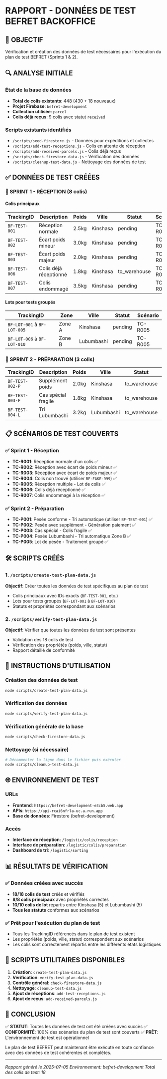 # RAPPORT - DONNÉES DE TEST BEFRET BACKOFFICE

## 🎯 OBJECTIF
Vérification et création des données de test nécessaires pour l'exécution du plan de test BEFRET (Sprints 1 & 2).

## 🔍 ANALYSE INITIALE

### État de la base de données
- **Total de colis existants**: 448 (430 + 18 nouveaux)
- **Projet Firebase**: `befret-development`
- **Collection utilisée**: `parcel`
- **Colis déjà reçus**: 9 colis avec statut `received`

### Scripts existants identifiés
- `/scripts/seed-firestore.js` - Données pour expéditions et collectes
- `/scripts/add-test-receptions.js` - Colis en attente de réception
- `/scripts/add-received-parcels.js` - Colis déjà reçus
- `/scripts/check-firestore-data.js` - Vérification des données
- `/scripts/cleanup-test-data.js` - Nettoyage des données de test

## ✅ DONNÉES DE TEST CRÉÉES

### 🧪 SPRINT 1 - RÉCEPTION (8 colis)

#### Colis principaux
| TrackingID | Description | Poids | Ville | Statut | Scénario |
|------------|-------------|--------|-------|--------|----------|
| `BF-TEST-001` | Réception normale | 2.5kg | Kinshasa | pending | TC-R001 |
| `BF-TEST-002` | Écart poids mineur | 3.0kg | Kinshasa | pending | TC-R002 |
| `BF-TEST-003` | Écart poids majeur | 2.0kg | Kinshasa | pending | TC-R003 |
| `BF-TEST-006` | Colis déjà réceptionné | 1.8kg | Kinshasa | to_warehouse | TC-R006 |
| `BF-TEST-007` | Colis endommagé | 3.5kg | Kinshasa | pending | TC-R007 |

#### Lots pour tests groupés
| TrackingID | Zone | Ville | Statut | Scénario |
|------------|------|-------|--------|----------|
| `BF-LOT-001` à `BF-LOT-005` | Zone A | Kinshasa | pending | TC-R005 |
| `BF-LOT-006` à `BF-LOT-010` | Zone B | Lubumbashi | pending | TC-R005 |

### 🧪 SPRINT 2 - PRÉPARATION (3 colis)

| TrackingID | Description | Poids | Ville | Statut | Scénario |
|------------|-------------|--------|-------|--------|----------|
| `BF-TEST-002-P` | Supplément poids | 2.0kg | Kinshasa | to_warehouse | TC-P002 |
| `BF-TEST-003-F` | Cas spécial fragile | 1.8kg | Kinshasa | to_warehouse | TC-P003 |
| `BF-TEST-004-L` | Tri Lubumbashi | 3.2kg | Lubumbashi | to_warehouse | TC-P004 |

## 📋 SCÉNARIOS DE TEST COUVERTS

### ✅ Sprint 1 - Réception
- **TC-R001**: Réception normale d'un colis ✅
- **TC-R002**: Réception avec écart de poids mineur ✅
- **TC-R003**: Réception avec écart de poids majeur ✅
- **TC-R004**: Colis non trouvé (utiliser `BF-FAKE-999`) ✅
- **TC-R005**: Réception multiple - Lot de colis ✅
- **TC-R006**: Colis déjà réceptionné ✅
- **TC-R007**: Colis endommagé à la réception ✅

### ✅ Sprint 2 - Préparation
- **TC-P001**: Pesée conforme - Tri automatique (utiliser `BF-TEST-001`) ✅
- **TC-P002**: Pesée avec supplément - Génération paiement ✅
- **TC-P003**: Cas spécial - Colis fragile ✅
- **TC-P004**: Pesée Lubumbashi - Tri automatique Zone B ✅
- **TC-P005**: Lot de pesée - Traitement groupé ✅

## 🛠️ SCRIPTS CRÉÉS

### 1. `/scripts/create-test-plan-data.js`
**Objectif**: Créer toutes les données de test spécifiques au plan de test
- Colis principaux avec IDs exacts (`BF-TEST-001`, etc.)
- Lots pour tests groupés (`BF-LOT-001` à `BF-LOT-010`)
- Statuts et propriétés correspondant aux scénarios

### 2. `/scripts/verify-test-plan-data.js`
**Objectif**: Vérifier que toutes les données de test sont présentes
- Validation des 18 colis de test
- Vérification des propriétés (poids, ville, statut)
- Rapport détaillé de conformité

## 🚀 INSTRUCTIONS D'UTILISATION

### Création des données de test
```bash
node scripts/create-test-plan-data.js
```

### Vérification des données
```bash
node scripts/verify-test-plan-data.js
```

### Vérification générale de la base
```bash
node scripts/check-firestore-data.js
```

### Nettoyage (si nécessaire)
```bash
# Décommenter la ligne dans le fichier puis exécuter
node scripts/cleanup-test-data.js
```

## 🌐 ENVIRONNEMENT DE TEST

### URLs
- **Frontend**: `https://befret-development-e3cb5.web.app`
- **APIs**: `https://api-rcai6nfrla-uc.a.run.app`
- **Base de données**: Firestore (befret-development)

### Accès
- **Interface de réception**: `/logistic/colis/reception`
- **Interface de préparation**: `/logistic/colis/preparation`
- **Dashboard de tri**: `/logistic/sorting`

## 📊 RÉSULTATS DE VÉRIFICATION

### ✅ Données créées avec succès
- **18/18 colis de test** créés et vérifiés
- **8/8 colis principaux** avec propriétés correctes
- **10/10 colis de lot** répartis entre Kinshasa (5) et Lubumbashi (5)
- **Tous les statuts** conformes aux scénarios

### ✅ Prêt pour l'exécution du plan de test
- Tous les TrackingID référencés dans le plan de test existent
- Les propriétés (poids, ville, statut) correspondent aux scénarios
- Les colis sont correctement répartis entre les différents états logistiques

## 🔧 SCRIPTS UTILITAIRES DISPONIBLES

1. **Création**: `create-test-plan-data.js`
2. **Vérification**: `verify-test-plan-data.js`
3. **Contrôle général**: `check-firestore-data.js`
4. **Nettoyage**: `cleanup-test-data.js`
5. **Ajout de réceptions**: `add-test-receptions.js`
6. **Ajout de reçus**: `add-received-parcels.js`

## 🎉 CONCLUSION

✅ **STATUT**: Toutes les données de test ont été créées avec succès
✅ **CONFORMITÉ**: 100% des scénarios du plan de test sont couverts
✅ **PRÊT**: L'environnement de test est opérationnel

Le plan de test BEFRET peut maintenant être exécuté en toute confiance avec des données de test cohérentes et complètes.

---

*Rapport généré le 2025-07-05*
*Environnement: befret-development*
*Total des colis de test: 18*